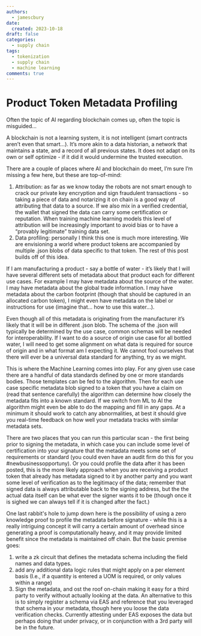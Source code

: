```yaml
---
authors:
  - jamescbury
date:
  created: 2023-10-18
draft: false
categories:
  - supply chain
tags:
  - tokenization
  - supply chain
  - machine learning
comments: true
---
```


# Product Token Metadata Profiling

Often the topic of AI regarding blockchain comes up, often the topic is misguided…

A blockchain is not a learning system, it is not intelligent (smart contracts aren’t even that smart…).  It’s more akin to a data historian, a network that maintains a state, and a record of all previous states.  It does not adapt on its own or self optimize - if it did it would undermine the trusted execution.

<!-- more -->

There are a couple of places where AI and blockchain do meet, I’m sure I’m missing a few here, but these are top-of-mind:

1) Attribution: as far as we know today the robots are not smart enough to crack our private key encryption and sign fraudulent transactions - so taking a piece of data and notarizing it on chain is a good way of attributing that data to a source.  If we also mix in a verified credential, the wallet that signed the data can carry some certification or reputation.  When training machine learning models this level of attribution will be increasingly important to avoid bias or to have a “provably legitimate” training data set.
2) Data profiling:  personally I think this one is much more interesting.  We are envisioning a world where product tokens are accompanied by multiple .json blobs of data specific to that token.  The rest of this post builds off of this idea.

If I am manufacturing a product - say a bottle of water - it’s likely that I will have several different sets of metadata about that product each for different use cases.  For example I may have metadata about the source of the water.  I may have metadata about the global trade information. I may have metadata about the carbon footprint (though that should be captured in an allocated carbon token), I might even have metadata on the label or instructions for use (imagine that… how to use this water…).

Even though all of this metadata is originating from the manufacturer it’s likely that it will be in different .json blob.  The schema of the .json will typically be determined by the use case, common schemas will be needed for interoperability.  If I want to do a source of origin use case for all bottled water, I will need to get some alignment on what data is required for source of origin and in what format am I expecting it.  We cannot fool ourselves that there will ever be a universal data standard for anything, try as we might.

This is where the Machine Learning comes into play.  For any given use case there are a handful of data standards defined by one or more standards bodies.  Those templates can be fed to the algorithm.  Then for each use case specific metadata blob signed to a token that you have a claim on (read that sentence carefully) the algorithm can determine how closely the metadata fits into a known standard. If we switch from ML to AI the algorithm might even be able to do the mapping and fill in any gaps.  At a minimum it should work to catch any abnormalities, at best it should give you real-time feedback on how well your metadata tracks with similar metadata sets.

There are two places that you can run this particular scan - the first being prior to signing the metadata, in which case you can include some level of certification into your signature that the metadata meets some set of requirements or standard (you could even have an audit firm do this for you #newbusinessopportuny).  Or you could profile the data after it has been posted, this is the more likely approach when you are receiving a product token that already has metadata signed to it by another party and you want some level of verification as to the legitimacy of the data; remember that signed data is always attributable back to the signing address, but the the actual data itself can be what ever the signer wants it to be (though once it is sighed we can always tell if it is changed after the fact.)

One last rabbit's hole to jump down here is the possibility of using a zero knowledge proof to profile the metadata before signature - while this is a really intriguing concept it will carry a certain amount of overhead since generating a proof is computationally heavy, and it may provide limited benefit since the metadata is maintained off chain. But the basic premise goes:

1) write a zk circuit that defines the metadata schema including the field names and data types.
2) add any additional data logic rules that might apply on a per element basis (I.e., if a quantity is entered a UOM is required, or only values within a range)
3) Sign the metadata, and ost the roof on-chain making it easy for a third party to verify without actually looking at the data.
An alternative to this is to simply register a schema via EAS and reference that you leveraged that schema in your metadata, though here you loose the data verification checks.  Currently attesting under EAS exposes the data but perhaps doing that under privacy, or in conjunction with a 3rd party will be in the future.
